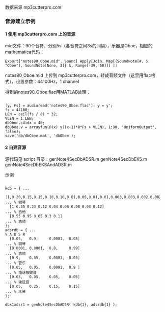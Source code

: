 数据来源 mp3cutterpro.com

### 音源建立示例

#### 1 使用 mp3cutterpro.com 上的音源

mid文件：90个音符，分别5s（各音符之间3s的间隔），乐器是Oboe，相应的mathematica代码：

```{mathematica}
Export["notes90_Oboe.mid", Sound[ Apply[Join, Map[{SoundNote[#, 5, "Oboe"], SoundNote[None, 3]} &, Range[-39, 50]]] ]]
```
notes90_Oboe.mid 上传到 mp3cutterpro.com，转成音频文件（这里用flac格式），设置参数：44100Hz，1 channel

得到的notes90_Oboe.flac用MATLAB处理：

```{matlab}

[y, Fs] = audioread('notes90_Oboe.flac'); y = y';
fs = 44100;
LEN = ceil(fs / 8) * 32;
VLEN = 1:LEN;
dbOboe.c4idx = 40;
dbOboe.v = arrayfun(@(x) y((x-1)*8*Fs + VLEN), 1:90, 'UniformOutput', false); 
save('db/dbOboe.mat', 'dbOboe');

```

#### 2 自建音源

源代码见 script 目录：genNote4SecDbADSR.m genNote4SecDbEKS.m genNote4SecDbEKSAndADSR.m

示例

```{matlab}

kdb = { ...
  [1,0.20,0.15,0.15,0.10,0.10,0.01,0.05,0.01,0.01,0.003,0.003,0.002,0.002]  ... % 钢琴
  [1 0.35 0.23 0.12 0.04 0.08 0.08 0.08 0.12]                               ... % 吉他
  [0.55 0.95 0.65 0.3 0.1]                                                  ... % 吉他
};
adsrdb = { ...
% A D S R
  [0.05,   0.9,     0.0001,  0.05]                                          ... % 钢琴
  [0.0001, 0.0001,  0.8,     0.99]                                          ... % 吉他
  [0.9,    0.05,    0.0001,  0.05]                                          ... % 管乐
  [0.05,   0.05,    0.0001,  0.9 ]                                          ... % 电话按键音
  [0.05,   0.05,    0.05,    0.05]                                          ... % 拨弦音
  [0.05,   0.25,    0.15,    0.15]                                          ... % 木琴
};

dbk1adsr1 = genNote4SecDbADSR( kdb{1}, adsrdb{1} );

```
